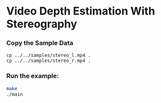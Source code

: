 # Video Depth Estimation With Stereography

### Copy the Sample Data
```
cp ../../samples/stereo_l.mp4 .
cp ../../samples/stereo_r.mp4 .
```

### Run the example:
```bash
make
./main
```
